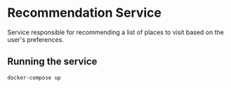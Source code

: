 # Recommendation Service

Service responsible for recommending a list of places to visit based on the user's preferences.

## Running the service

```bash
docker-compose up
```

